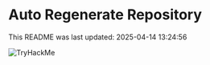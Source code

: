 # Auto Regenerate Repository

This README was last updated: 2025-04-14 13:24:56

 ![TryHackMe](https://tryhackme.com/badge/533634)